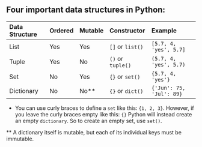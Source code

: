 ## Four important data structures in Python:
|Data Structure|Ordered|Mutable|Constructor|Example|
|:---|:---|:---|:---|:---|
|List|Yes|Yes|`[]` or `list()`|`[5.7, 4, 'yes', 5.7]`|
|Tuple|Yes|No|`()` or `tuple()`|`(5.7, 4, 'yes', 5.7)`|
|Set|No|Yes|`{}` or `set()`|`{5.7, 4, 'yes'}`|
|Dictionary|No|No**|`{}` or `dict()`|`{'Jun': 75, 'Jul': 89}`|

* You can use curly braces to define a `set` like this: `{1, 2, 3}`. However, if you leave the curly braces empty like this: `{}` Python will instead create an empty `dictionary`. So to create an empty set, use `set()`.

** A dictionary itself is mutable, but each of its individual keys must be immutable.




